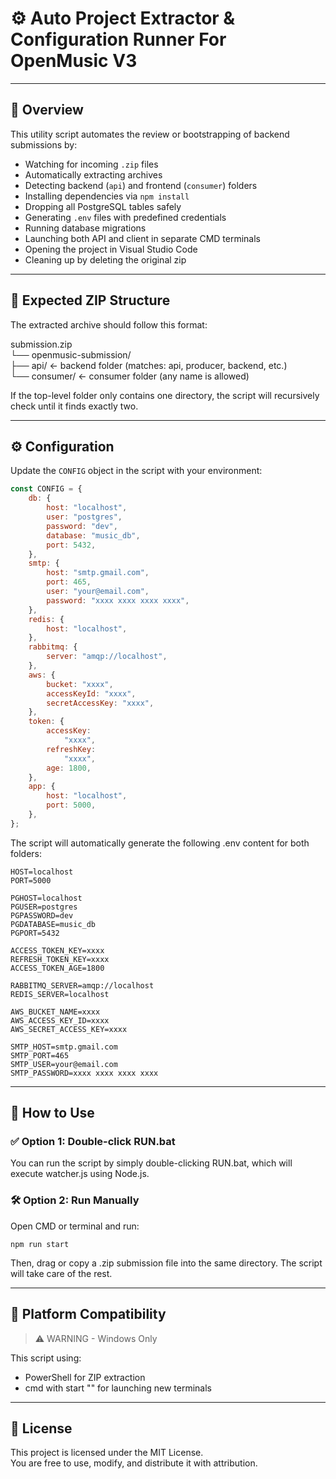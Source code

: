 # ⚙️ Auto Project Extractor & Configuration Runner For OpenMusic V3

---

## 📖 Overview

This utility script automates the review or bootstrapping of backend submissions by:

- Watching for incoming `.zip` files
- Automatically extracting archives
- Detecting backend (`api`) and frontend (`consumer`) folders
- Installing dependencies via `npm install`
- Dropping all PostgreSQL tables safely
- Generating `.env` files with predefined credentials
- Running database migrations
- Launching both API and client in separate CMD terminals
- Opening the project in Visual Studio Code
- Cleaning up by deleting the original zip

---

## 📂 Expected ZIP Structure

The extracted archive should follow this format:

submission.zip \
└── openmusic-submission/ \
├── api/ ← backend folder (matches: api, producer, backend, etc.) \
└── consumer/ ← consumer folder (any name is allowed) 


If the top-level folder only contains one directory, the script will recursively check until it finds exactly two.

---

## ⚙️ Configuration

Update the `CONFIG` object in the script with your environment:

```js
const CONFIG = {
    db: {
        host: "localhost",
        user: "postgres",
        password: "dev",
        database: "music_db",
        port: 5432,
    },
    smtp: {
        host: "smtp.gmail.com",
        port: 465,
        user: "your@email.com",
        password: "xxxx xxxx xxxx xxxx",
    },
    redis: {
        host: "localhost",
    },
    rabbitmq: {
        server: "amqp://localhost",
    },
    aws: {
        bucket: "xxxx",
        accessKeyId: "xxxx",
        secretAccessKey: "xxxx",
    },
    token: {
        accessKey:
            "xxxx",
        refreshKey:
            "xxxx",
        age: 1800,
    },
    app: {
        host: "localhost",
        port: 5000,
    },
};
```

The script will automatically generate the following .env content for both folders:

```
HOST=localhost
PORT=5000

PGHOST=localhost
PGUSER=postgres
PGPASSWORD=dev
PGDATABASE=music_db
PGPORT=5432

ACCESS_TOKEN_KEY=xxxx
REFRESH_TOKEN_KEY=xxxx
ACCESS_TOKEN_AGE=1800

RABBITMQ_SERVER=amqp://localhost
REDIS_SERVER=localhost

AWS_BUCKET_NAME=xxxx
AWS_ACCESS_KEY_ID=xxxx
AWS_SECRET_ACCESS_KEY=xxxx

SMTP_HOST=smtp.gmail.com
SMTP_PORT=465
SMTP_USER=your@email.com
SMTP_PASSWORD=xxxx xxxx xxxx xxxx
```

---

## 🚀 How to Use

### ✅ Option 1: Double-click RUN.bat

You can run the script by simply double-clicking RUN.bat, which will execute watcher.js using Node.js.

### 🛠️ Option 2: Run Manually

Open CMD or terminal and run:

```
npm run start
```

Then, drag or copy a .zip submission file into the same directory.
The script will take care of the rest.

---

## 💬 Platform Compatibility

> ⚠️ WARNING - Windows Only

This script using:
- PowerShell for ZIP extraction
- cmd with start "" for launching new terminals

---

## 📜 License

This project is licensed under the MIT License. \
You are free to use, modify, and distribute it with attribution.
